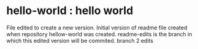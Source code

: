 # hello-world : hello world

File edited to create a new version.
Initial version of readme file created when repository hellow-world was created.
readme-edits is the branch in which this edited version will be commited.
branch 2 edits
